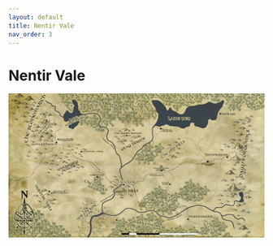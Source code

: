 ```yaml
---
layout: default
title: Nentir Vale
nav_order: 3
---
```


# Nentir Vale

![Nentir Vale](/assets/nentir-vale-dark-drawn.jpg)
